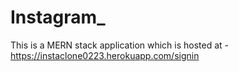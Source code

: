 # Instagram_
This is a MERN stack application which is hosted at - https://instaclone0223.herokuapp.com/signin
